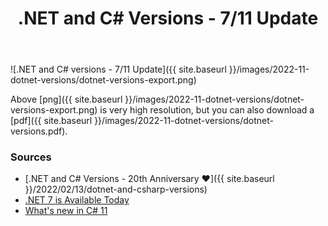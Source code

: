 ﻿---
layout: post
title: .NET and C# Versions - 7/11 Update
---

![.NET and C# versions - 7/11 Update]({{ site.baseurl }}/images/2022-11-dotnet-versions/dotnet-versions-export.png)

Above [png]({{ site.baseurl
}}/images/2022-11-dotnet-versions/dotnet-versions-export.png) is very high
resolution, but you can also download a [pdf]({{ site.baseurl
}}/images/2022-11-dotnet-versions/dotnet-versions.pdf).

### Sources
* [.NET and C# Versions - 20th Anniversary ♥]({{ site.baseurl }}/2022/02/13/dotnet-and-csharp-versions)
* [.NET 7 is Available Today](https://devblogs.microsoft.com/dotnet/announcing-dotnet-7/)
* [What's new in C# 11](https://learn.microsoft.com/en-us/dotnet/csharp/whats-new/csharp-11)
